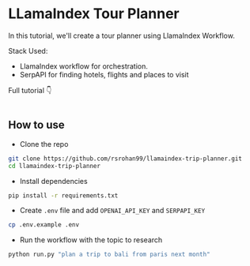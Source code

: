 # LLamaIndex Tour Planner

In this tutorial, we'll create a tour planner using LlamaIndex Workflow.

Stack Used:

- LlamaIndex workflow for orchestration.
- SerpAPI for finding hotels, flights and places to visit

Full tutorial 👇

[![]()]()

## How to use

- Clone the repo

```bash
git clone https://github.com/rsrohan99/llamaindex-trip-planner.git
cd llamaindex-trip-planner
```

- Install dependencies

```bash
pip install -r requirements.txt
```

- Create `.env` file and add `OPENAI_API_KEY` and `SERPAPI_KEY`

```bash
cp .env.example .env
```

- Run the workflow with the topic to research

```bash
python run.py "plan a trip to bali from paris next month"
```
